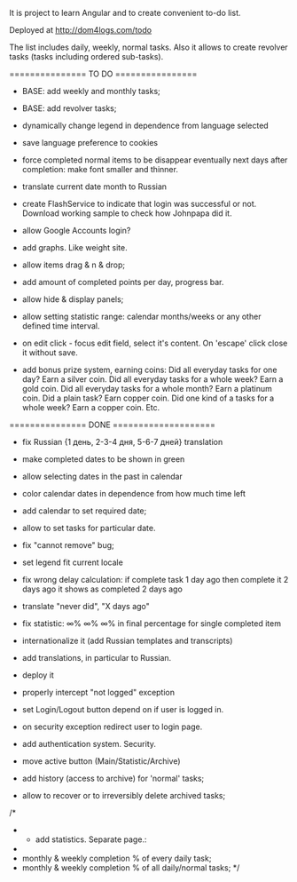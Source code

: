 It is project to learn Angular and to create convenient to-do list.

Deployed at http://dom4logs.com/todo

The list includes daily, weekly, normal tasks.
Also it allows to create revolver tasks (tasks including ordered sub-tasks).

=============== TO DO ================

- BASE: add weekly and monthly tasks;

- BASE: add revolver tasks;

- dynamically change legend in dependence from language selected

- save language preference to cookies

- force completed normal items to be disappear eventually next days after completion:
make font smaller and thinner.

- translate current date month to Russian

- create FlashService to indicate that login was successful or not. 
Download working sample to check how Johnpapa did it.

- allow Google Accounts login?

- add graphs. Like weight site.

- allow items drag & n & drop;
- add amount of completed points per day, progress bar.


- allow hide & display panels;

- allow setting statistic range: calendar months/weeks or any other defined time interval.

- on edit click - focus edit field, select it's content. On 'escape' click close it without save.

- add bonus prize system, earning coins:
Did all everyday tasks for one day? Earn a silver coin.
Did all everyday tasks for a whole week? Earn a gold coin.
Did all everyday tasks for a whole month? Earn a platinum coin.
Did a plain task? Earn copper coin.
Did one kind of a tasks for a whole week? Earn a copper coin.
Etc.

=============== DONE ====================

- fix Russian {1 день, 2-3-4 дня, 5-6-7 дней} translation
- make completed dates to be shown in green
- allow selecting dates in the past in calendar

- color calendar dates in dependence from how much time left

- add calendar to set required date;

- allow to set tasks for particular date.

- fix "cannot remove" bug;

- set legend fit current locale

- fix wrong delay calculation: if complete task 1 day ago then complete it 2 days ago it shows as completed 2 days ago

- translate "never did", "X days ago"

- fix statistic:  ∞% ∞% ∞%  in final percentage for single completed item

- internationalize it (add Russian templates and transcripts)
- add translations, in particular to Russian.
- deploy it
- properly intercept "not logged" exception
- set Login/Logout button depend on if user is logged in.
- on security exception redirect user to login page.

- add authentication system. Security.
- move active button (Main/Statistic/Archive)
- add history (access to archive) for 'normal' tasks;
- allow to recover or to irreversibly delete archived tasks;

/*
 * - add statistics. Separate page.:
 * 
 * monthly & weekly completion % of every daily task;
 * monthly & weekly completion % of all daily/normal tasks;
 */

